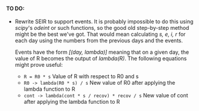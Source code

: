 #### TO DO:
* Rewrite SEIR to support events. It is probably impossible to do this
  using *scipy*'s *odeint* or such functions, so the good old
  step-by-step method might be the best we've got. That would mean
  calculating *s, e, i, r* for each day using the numbers from
  the previous days and the events.
  
  Events have the form *[(day, lambda)]* meaning that on a given day, the
  value of R becomes the output of *lambda(R)*. The following equations
  might prove useful:
  
  * `R = R0 * s` Value of R with respect to R0 and s
  * `R0 -> lambda(R0 * s) / s` New value of R0 after applying the
    lambda function to R
  * `cont -> lambda(cont * s / recov) * recov / s` New value of cont after
  applying the lambda function to R